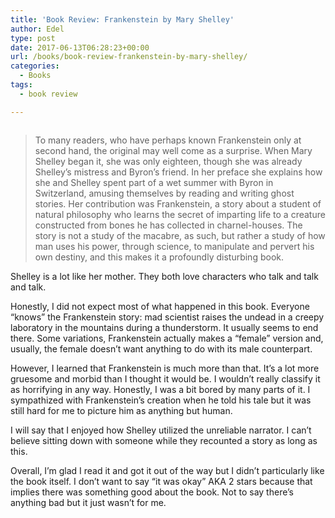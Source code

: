 ```yaml
---
title: 'Book Review: Frankenstein by Mary Shelley'
author: Edel
type: post
date: 2017-06-13T06:28:23+00:00
url: /books/book-review-frankenstein-by-mary-shelley/
categories:
  - Books
tags:
  - book review

---
```

<img data-attachment-id="467" data-permalink="http://edelgrace.me/blog/books/book-review-frankenstein-by-mary-shelley/attachment/frankenstein/" data-orig-file="https://i0.wp.com/edelgrace.me/blog/wp-content/uploads/2017/06/frankenstein.png?fit=189%2C312" data-orig-size="189,312" data-comments-opened="1" data-image-meta="{&quot;aperture&quot;:&quot;0&quot;,&quot;credit&quot;:&quot;&quot;,&quot;camera&quot;:&quot;&quot;,&quot;caption&quot;:&quot;&quot;,&quot;created_timestamp&quot;:&quot;0&quot;,&quot;copyright&quot;:&quot;&quot;,&quot;focal_length&quot;:&quot;0&quot;,&quot;iso&quot;:&quot;0&quot;,&quot;shutter_speed&quot;:&quot;0&quot;,&quot;title&quot;:&quot;&quot;,&quot;orientation&quot;:&quot;0&quot;}" data-image-title="frankenstein" data-image-description="" data-medium-file="https://i0.wp.com/edelgrace.me/blog/wp-content/uploads/2017/06/frankenstein.png?fit=182%2C300" data-large-file="https://i0.wp.com/edelgrace.me/blog/wp-content/uploads/2017/06/frankenstein.png?fit=189%2C312" src="https://i0.wp.com/edelgrace.me/blog/wp-content/uploads/2017/06/frankenstein.png?resize=189%2C312" alt="" class="alignleft size-full wp-image-467" srcset="https://i0.wp.com/edelgrace.me/blog/wp-content/uploads/2017/06/frankenstein.png?w=189 189w, https://i0.wp.com/edelgrace.me/blog/wp-content/uploads/2017/06/frankenstein.png?resize=182%2C300 182w" sizes="(max-width: 189px) 100vw, 189px" data-recalc-dims="1" />

> To many readers, who have perhaps known Frankenstein only at second hand, the original may well come as a surprise. When Mary Shelley began it, she was only eighteen, though she was already Shelley&#8217;s mistress and Byron&#8217;s friend. In her preface she explains how she and Shelley spent part of a wet summer with Byron in Switzerland, amusing themselves by reading and writing ghost stories. Her contribution was Frankenstein, a story about a student of natural philosophy who learns the secret of imparting life to a creature constructed from bones he has collected in charnel-houses. The story is not a study of the macabre, as such, but rather a study of how man uses his power, through science, to manipulate and pervert his own destiny, and this makes it a profoundly disturbing book.

Shelley is a lot like her mother. They both love characters who talk and talk and talk.

Honestly, I did not expect most of what happened in this book. Everyone &#8220;knows&#8221; the Frankenstein story: mad scientist raises the undead in a creepy laboratory in the mountains during a thunderstorm. It usually seems to end there. Some variations, Frankenstein actually makes a &#8220;female&#8221; version and, usually, the female doesn&#8217;t want anything to do with its male counterpart.

However, I learned that Frankenstein is much more than that. It&#8217;s a lot more gruesome and morbid than I thought it would be. I wouldn&#8217;t really classify it as horrifying in any way. Honestly, I was a bit bored by many parts of it. I sympathized with Frankenstein&#8217;s creation when he told his tale but it was still hard for me to picture him as anything but human.

I will say that I enjoyed how Shelley utilized the unreliable narrator. I can&#8217;t believe sitting down with someone while they recounted a story as long as this.

Overall, I&#8217;m glad I read it and got it out of the way but I didn&#8217;t particularly like the book itself. I don&#8217;t want to say &#8220;it was okay&#8221; AKA 2 stars because that implies there was something good about the book. Not to say there&#8217;s anything bad but it just wasn&#8217;t for me.
